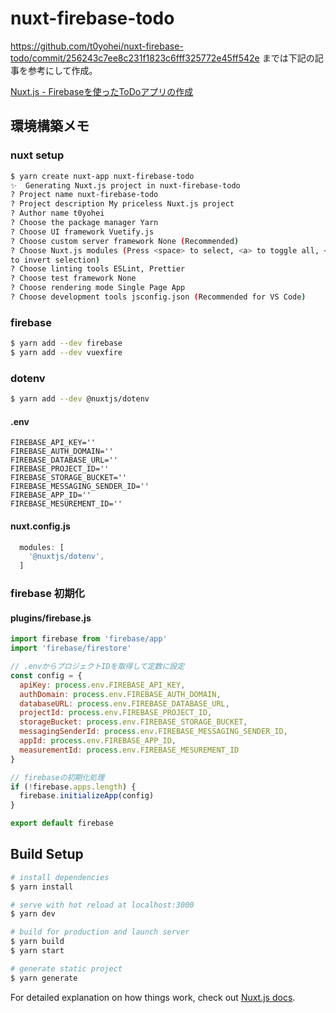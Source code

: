 # nuxt-firebase-todo

https://github.com/t0yohei/nuxt-firebase-todo/commit/256243c7ee8c231f1823c6fff325772e45ff542e までは下記の記事を参考にして作成。

[Nuxt.js - Firebaseを使ったToDoアプリの作成](https://qiita.com/so_heee_/items/200beb014c8a8ad100d1#ui%E3%81%AE%E8%AA%BF%E6%95%B4) 

## 環境構築メモ
### nuxt setup

```bash
$ yarn create nuxt-app nuxt-firebase-todo
✨  Generating Nuxt.js project in nuxt-firebase-todo
? Project name nuxt-firebase-todo
? Project description My priceless Nuxt.js project
? Author name t0yohei
? Choose the package manager Yarn
? Choose UI framework Vuetify.js
? Choose custom server framework None (Recommended)
? Choose Nuxt.js modules (Press <space> to select, <a> to toggle all, <i>
to invert selection)
? Choose linting tools ESLint, Prettier
? Choose test framework None
? Choose rendering mode Single Page App
? Choose development tools jsconfig.json (Recommended for VS Code)
```

### firebase

```bash
$ yarn add --dev firebase
$ yarn add --dev vuexfire
```

### dotenv

```bash
$ yarn add --dev @nuxtjs/dotenv
```

#### .env

```.env
FIREBASE_API_KEY=''
FIREBASE_AUTH_DOMAIN=''
FIREBASE_DATABASE_URL=''
FIREBASE_PROJECT_ID=''
FIREBASE_STORAGE_BUCKET=''
FIREBASE_MESSAGING_SENDER_ID=''
FIREBASE_APP_ID=''
FIREBASE_MESUREMENT_ID=''
```

#### nuxt.config.js

```nuxt.config.js
  modules: [
    '@nuxtjs/dotenv',
  ]
```

### firebase 初期化

#### plugins/firebase.js

```plugins/firebase.js
import firebase from 'firebase/app'
import 'firebase/firestore'

// .envからプロジェクトIDを取得して定数に設定
const config = {
  apiKey: process.env.FIREBASE_API_KEY,
  authDomain: process.env.FIREBASE_AUTH_DOMAIN,
  databaseURL: process.env.FIREBASE_DATABASE_URL,
  projectId: process.env.FIREBASE_PROJECT_ID,
  storageBucket: process.env.FIREBASE_STORAGE_BUCKET,
  messagingSenderId: process.env.FIREBASE_MESSAGING_SENDER_ID,
  appId: process.env.FIREBASE_APP_ID,
  measurementId: process.env.FIREBASE_MESUREMENT_ID
}

// firebaseの初期化処理
if (!firebase.apps.length) {
  firebase.initializeApp(config)
}

export default firebase
```

## Build Setup

``` bash
# install dependencies
$ yarn install

# serve with hot reload at localhost:3000
$ yarn dev

# build for production and launch server
$ yarn build
$ yarn start

# generate static project
$ yarn generate
```

For detailed explanation on how things work, check out [Nuxt.js docs](https://nuxtjs.org).
